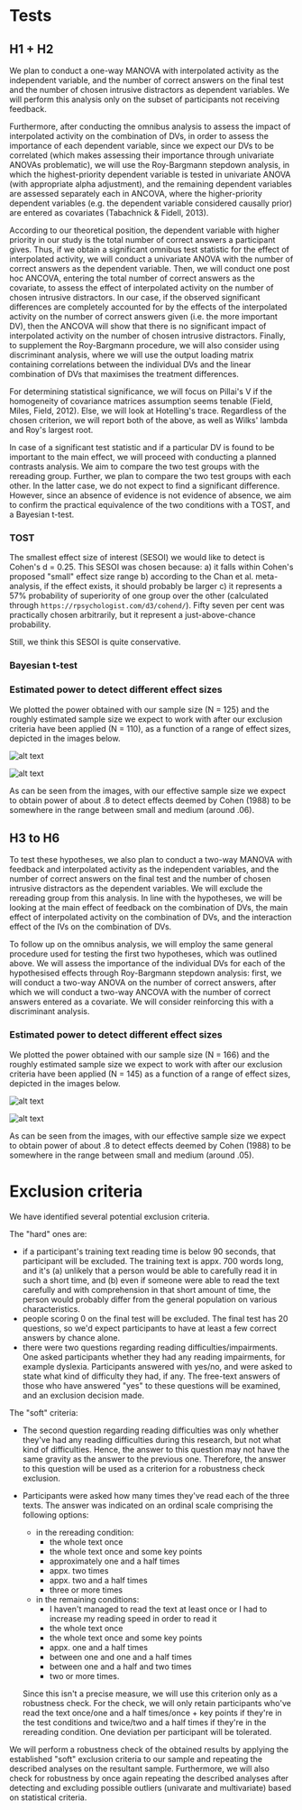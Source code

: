 # Tests

## H1 + H2

We plan to conduct a one-way MANOVA with interpolated activity as the independent variable, and the number 
of correct answers on the final test and the number of chosen intrusive distractors as dependent variables. We
will perform this analysis only on the subset of participants not receiving feedback.

Furthermore, after conducting the omnibus analysis to assess the impact of interpolated activity on the 
combination of DVs, in order to assess the importance of each dependent variable, since we expect our DVs 
to be correlated (which makes assessing their importance through univariate ANOVAs problematic), we will 
use the Roy-Bargmann stepdown analysis, in which the highest-priority dependent variable is tested in univariate 
ANOVA (with appropriate alpha adjustment), and the remaining dependent variables are assessed separately each 
in ANCOVA, where the higher-priority dependent variables (e.g. the dependent variable considered causally 
prior) are entered as covariates (Tabachnick & Fidell, 2013).

According to our theoretical position, the dependent variable with higher priority in our study is the 
total number of correct answers a participant gives. Thus, if we obtain a significant omnibus test statistic 
for the effect of interpolated activity, we will conduct a univariate ANOVA
with the number of correct answers as the dependent variable. Then, we will conduct one post hoc ANCOVA, entering the total number 
of correct answers as the covariate, to assess the effect of interpolated activity on the number of 
chosen intrusive distractors. In our case, if the observed significant differences are completely 
accounted for by the effects of the interpolated activity on the number of correct answers given (i.e. 
the more important DV), then the ANCOVA will show that there is no significant impact of interpolated 
activity on the number of chosen intrusive distractors. Finally, to supplement the Roy-Bargmann procedure,
we will also consider using discriminant analysis, where we will use the output loading matrix containing
correlations between the individual DVs and the linear combination of DVs that maximises the treatment 
differences.

For determining statistical significance, we will focus on Pillai's V if the
homogeneity of covariance matrices assumption seems tenable (Field, Miles,
Field, 2012). Else, we will look at Hotelling's trace. Regardless of the chosen
criterion, we will report both of the above, as well as Wilks' lambda and Roy's
largest root.

In case of a significant test statistic and if 
a particular DV is found to be important to the main effect, we will proceed with conducting a planned contrasts
analysis. We aim to compare the two test groups with the rereading group.
Further, we plan to compare the two test groups with each other. In the latter
case, we do not expect to find a significant difference. However, since an
absence of evidence is not evidence of absence, we aim to confirm the practical
equivalence of the two conditions with a TOST, and a Bayesian t-test.

### TOST

The smallest effect size of interest (SESOI) we would like to detect is Cohen's d = 0.25. This SESOI
was chosen because:
a) it falls within Cohen's proposed "small" effect size range
b) according to the Chan et al. meta-analysis, if the effect exists, it should probably be larger
c) it represents a 57% probability of superiority of one group over the other (calculated through
`https://rpsychologist.com/d3/cohend/`). Fifty seven per cent was practically chosen arbitrarily,
but it represent a just-above-chance probability.

Still, we think this SESOI is quite conservative.

### Bayesian t-test

### Estimated power to detect different effect sizes

We plotted the power obtained with our sample size (N = 125) and the roughly estimated sample size
we expect to work with after our exclusion criteria have been applied (N = 110), as a function of a
range of effect sizes, depicted in the images below. 

![alt text](https://github.com/ffzg-erudito/inter-testing-feedback-2018/blob/master/analyses/images/H1-H2_power_plot_N125.png)

![alt text](https://github.com/ffzg-erudito/inter-testing-feedback-2018/blob/master/analyses/images/H1-H2_power_plot_N110.png)

As can be seen from the images, with our effective sample size we expect to obtain power of about .8
to detect effects deemed by Cohen (1988) to be somewhere in the range between small and medium (around .06).

## H3 to H6

To test these hypotheses, we also plan to conduct a two-way MANOVA with feedback and interpolated 
activity as the independent variables, and the number of correct answers on the final test and the
number of chosen intrusive distractors as the dependent variables. We will exclude the rereading 
group from this analysis. In line with the hypotheses, we will be looking at the main effect of 
feedback on the combination of DVs, the main effect of interpolated activity on the combination of 
DVs, and the interaction effect of the IVs on the combination of DVs.

To follow up on the omnibus analysis, we will employ the same general procedure used for testing the first
two hypotheses, which was outlined above. We will assess the importance of the individual DVs for each 
of the hypothesised effects through Roy-Bargmann stepdown analysis: first, we will conduct a two-way 
ANOVA on the number of correct answers, after which we will conduct a two-way ANCOVA with the number of 
correct answers entered as a covariate. We will consider reinforcing this with a discriminant analysis.

### Estimated power to detect different effect sizes

We plotted the power obtained with our sample size (N = 166) and the roughly estimated sample size
we expect to work with after our exclusion criteria have been applied (N = 145) as a function of a 
range of effect sizes, depicted in the images below.

![alt text](https://github.com/ffzg-erudito/inter-testing-feedback-2018/blob/master/analyses/images/H3-H6_power_plot_N166.png)

![alt text](https://github.com/ffzg-erudito/inter-testing-feedback-2018/blob/master/analyses/images/H3-H6_power_plot_N145.png)

As can be seen from the images, with our effective sample size we expect to obtain power of about .8
to detect effects deemed by Cohen (1988) to be somewhere in the range between small and medium (around .05).

# Exclusion criteria

We have identified several potential exclusion criteria.

The "hard" ones are:
- if a participant's training text reading time is below 90 seconds, that
    participant will be excluded. The training text is appx. 700 words long, and
    it's (a) unlikely that a person would be able to carefully read it in such a
    short time, and (b) even if someone were able to read the text carefully and
    with comprehension in that short amount of time, the person would probably
    differ from the general population on various characteristics.
- people scoring 0 on the final test will be excluded. The final test has 20
    questions, so we'd expect participants to have at least a few correct
    answers by chance alone.
- there were two questions regarding reading difficulties/impairments. One asked
    participants whether they had any reading impairments, for example dyslexia.
    Participants answered with yes/no, and were asked to state what kind of
    difficulty they had, if any. The free-text answers of those who have
    answered "yes" to these questions will be examined, and an exclusion
    decision made.

The "soft" criteria:
- The second question regarding reading difficulties was only whether they've had any
    reading difficulties during this research, but not what kind of
    difficulties. Hence, the answer to this question may not have the same
    gravity as the answer to the previous one. Therefore, the answer to this
    question will be used as a criterion for a robustness check exclusion.
- Participants were asked how many times they've read each of the three texts.
    The answer was indicated on an ordinal scale comprising the following
    options:
    - in the rereading condition:
        - the whole text once
        - the whole text once and some key points
        - approximately one and a half times
        - appx. two times
        - appx. two and a half times
        - three or more times
    - in the remaining conditions:
        - I haven't managed to read the text at least once or I had to increase
            my reading speed in order to read it
        - the whole text once
        - the whole text once and some key points
        - appx. one and a half times
        - between one and one and a half times
        - between one and a half and two times
        - two or more times.

    Since this isn't a precise measure, we will use this criterion only as a
    robustness check. For the check, we will only retain participants who've
    read the text once/one and a half times/once + key points if they're in the
    test conditions and twice/two and a half times if they're in the rereading
    condition. One deviation per participant will be tolerated.

We will perform a robustness check of the obtained results by applying the established
"soft" exclusion criteria to our sample and repeating the described analyses on the 
resultant sample. Furthermore, we will also check for robustness by once again repeating 
the described analyses after detecting and excluding possible outliers (univarate and 
multivariate) based on statistical criteria.
